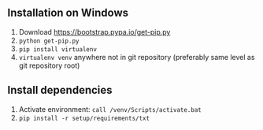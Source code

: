 ## Installation on Windows
1) Download https://bootstrap.pypa.io/get-pip.py
2) `python get-pip.py`
3) `pip install virtualenv`
4) `virtualenv venv` anywhere not in git repository (preferably same level as git repository root)

## Install dependencies
1) Activate environment: `call /venv/Scripts/activate.bat`
2) `pip install -r setup/requirements/txt`
